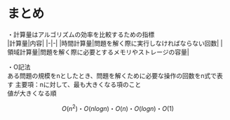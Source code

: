 # まとめ

・計算量はアルゴリズムの効率を比較するための指標  
|計算量|内容|
|-|-|
|時間計算量|問題を解く際に実行しなければならない回数|
|領域計算量|問題を解く際に必要とするメモリやストレージの容量|

・O記法  
ある問題の規模をnとしたとき、問題を解くために必要な操作の回数をn式で表す
主要項：nに対して、最も大きくなる項のこと  
値が大きくなる順

```math
O(n^2)・O(nlogn)・O(n)・O(logn)・O(1) 
```
